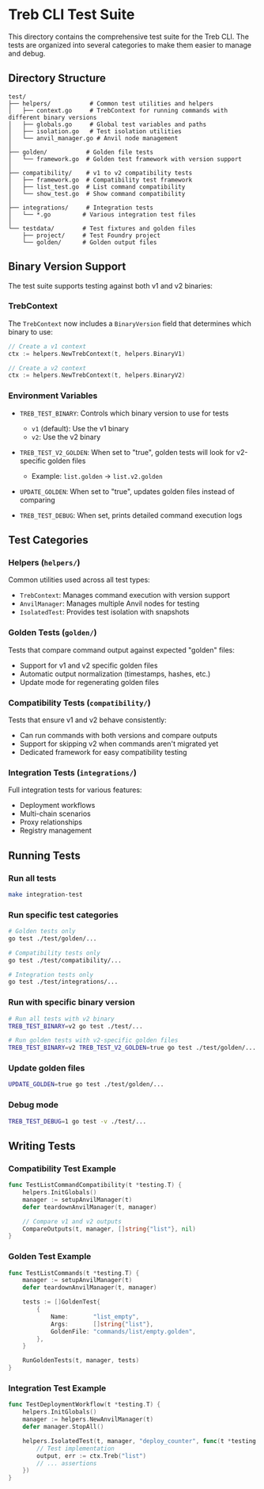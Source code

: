 # Treb CLI Test Suite

This directory contains the comprehensive test suite for the Treb CLI. The tests are organized into several categories to make them easier to manage and debug.

## Directory Structure

```
test/
├── helpers/           # Common test utilities and helpers
│   ├── context.go     # TrebContext for running commands with different binary versions
│   ├── globals.go     # Global test variables and paths
│   ├── isolation.go   # Test isolation utilities
│   └── anvil_manager.go # Anvil node management
│
├── golden/           # Golden file tests
│   └── framework.go  # Golden test framework with version support
│
├── compatibility/    # v1 to v2 compatibility tests
│   ├── framework.go  # Compatibility test framework
│   ├── list_test.go  # List command compatibility
│   └── show_test.go  # Show command compatibility
│
├── integrations/     # Integration tests
│   └── *.go         # Various integration test files
│
└── testdata/        # Test fixtures and golden files
    ├── project/     # Test Foundry project
    └── golden/      # Golden output files
```

## Binary Version Support

The test suite supports testing against both v1 and v2 binaries:

### TrebContext

The `TrebContext` now includes a `BinaryVersion` field that determines which binary to use:

```go
// Create a v1 context
ctx := helpers.NewTrebContext(t, helpers.BinaryV1)

// Create a v2 context
ctx := helpers.NewTrebContext(t, helpers.BinaryV2)
```

### Environment Variables

- `TREB_TEST_BINARY`: Controls which binary version to use for tests
  - `v1` (default): Use the v1 binary
  - `v2`: Use the v2 binary

- `TREB_TEST_V2_GOLDEN`: When set to "true", golden tests will look for v2-specific golden files
  - Example: `list.golden` → `list.v2.golden`

- `UPDATE_GOLDEN`: When set to "true", updates golden files instead of comparing

- `TREB_TEST_DEBUG`: When set, prints detailed command execution logs

## Test Categories

### Helpers (`helpers/`)

Common utilities used across all test types:
- `TrebContext`: Manages command execution with version support
- `AnvilManager`: Manages multiple Anvil nodes for testing
- `IsolatedTest`: Provides test isolation with snapshots

### Golden Tests (`golden/`)

Tests that compare command output against expected "golden" files:
- Support for v1 and v2 specific golden files
- Automatic output normalization (timestamps, hashes, etc.)
- Update mode for regenerating golden files

### Compatibility Tests (`compatibility/`)

Tests that ensure v1 and v2 behave consistently:
- Can run commands with both versions and compare outputs
- Support for skipping v2 when commands aren't migrated yet
- Dedicated framework for easy compatibility testing

### Integration Tests (`integrations/`)

Full integration tests for various features:
- Deployment workflows
- Multi-chain scenarios
- Proxy relationships
- Registry management

## Running Tests

### Run all tests
```bash
make integration-test
```

### Run specific test categories
```bash
# Golden tests only
go test ./test/golden/...

# Compatibility tests only
go test ./test/compatibility/...

# Integration tests only
go test ./test/integrations/...
```

### Run with specific binary version
```bash
# Run all tests with v2 binary
TREB_TEST_BINARY=v2 go test ./test/...

# Run golden tests with v2-specific golden files
TREB_TEST_BINARY=v2 TREB_TEST_V2_GOLDEN=true go test ./test/golden/...
```

### Update golden files
```bash
UPDATE_GOLDEN=true go test ./test/golden/...
```

### Debug mode
```bash
TREB_TEST_DEBUG=1 go test -v ./test/...
```

## Writing Tests

### Compatibility Test Example

```go
func TestListCommandCompatibility(t *testing.T) {
    helpers.InitGlobals()
    manager := setupAnvilManager(t)
    defer teardownAnvilManager(t, manager)

    // Compare v1 and v2 outputs
    CompareOutputs(t, manager, []string{"list"}, nil)
}
```

### Golden Test Example

```go
func TestListCommands(t *testing.T) {
    manager := setupAnvilManager(t)
    defer teardownAnvilManager(t, manager)

    tests := []GoldenTest{
        {
            Name:       "list_empty",
            Args:       []string{"list"},
            GoldenFile: "commands/list/empty.golden",
        },
    }

    RunGoldenTests(t, manager, tests)
}
```

### Integration Test Example

```go
func TestDeploymentWorkflow(t *testing.T) {
    helpers.InitGlobals()
    manager := helpers.NewAnvilManager(t)
    defer manager.StopAll()

    helpers.IsolatedTest(t, manager, "deploy_counter", func(t *testing.T, ctx *helpers.TrebContext) {
        // Test implementation
        output, err := ctx.Treb("list")
        // ... assertions
    })
}
```